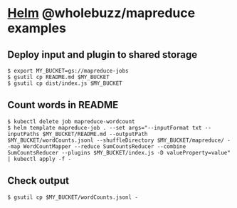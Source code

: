 # [Helm](https://helm.sh/) @wholebuzz/mapreduce examples

## Deploy input and plugin to shared storage

```
$ export MY_BUCKET=gs://mapreduce-jobs
$ gsutil cp README.md $MY_BUCKET
$ gsutil cp dist/index.js $MY_BUCKET
```

## Count words in README

```console
$ kubectl delete job mapreduce-wordcount
$ helm template mapreduce-job . --set args="--inputFormat txt --inputPaths $MY_BUCKET/README.md --outputPath $MY_BUCKET/wordCounts.jsonl --shuffleDirectory $MY_BUCKET/mapreduce/ --map WordCountMapper --reduce SumCountsReducer --combine SumCountsReducer --plugins $MY_BUCKET/index.js -D valueProperty=value" | kubectl apply -f -
```

## Check output

```console
$ gsutil cp $MY_BUCKET/wordCounts.jsonl -
```
